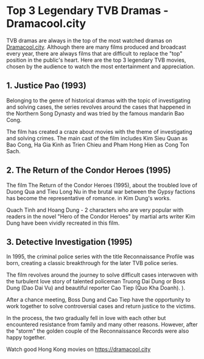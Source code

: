 <html>
<head>
</head>
<body>
<h1>Top 3 Legendary TVB Dramas - Dramacool.city</h1>
<p>TVB dramas are always in the top of the most watched dramas on <a href="https://dramacool.city/">Dramacool.city</a>. Although there are many films produced and broadcast every year, there are always films that are difficult to replace the "top" position in the public's heart. Here are the top 3 legendary TVB movies, chosen by the audience to watch the most entertainment and appreciation.</p>
<h2>1. Justice Pao (1993)</h2>
<p>Belonging to the genre of historical dramas with the topic of investigating and solving cases, the series revolves around the cases that happened in the Northern Song Dynasty and was tried by the famous mandarin Bao Cong.</p>
<p>The film has created a craze about movies with the theme of investigating and solving crimes. The main cast of the film includes Kim Sieu Quan as Bao Cong, Ha Gia Kinh as Trien Chieu and Pham Hong Hien as Cong Ton Sach.</p>
<h2>2. The Return of the Condor Heroes (1995)</h2>
<p>The film The Return of the Condor Heroes (1995), about the troubled love of Duong Qua and Tieu Long Nu in the brutal war between the Gypsy factions has become the representative of romance. in Kim Dung's works.</p>
<p>Quach Tinh and Hoang Dung - 2 characters who are very popular with readers in the novel "Hero of the Condor Heroes" by martial arts writer Kim Dung have been vividly recreated in this film.</p>
<h2>3. Detective Investigation (1995)</h2>
<p>In 1995, the criminal police series with the title Reconnaissance Profile was born, creating a classic breakthrough for the later TVB police series.</p>
<p>The film revolves around the journey to solve difficult cases interwoven with the turbulent love story of talented policeman Truong Dai Dung or Boss Dung (Dao Dai Vu) and beautiful reporter Cao Tiep (Quo Kha Doanh). ).</p>
<p>After a chance meeting, Boss Dung and Cao Tiep have the opportunity to work together to solve controversial cases and return justice to the victims.</p>
<p>In the process, the two gradually fell in love with each other but encountered resistance from family and many other reasons. However, after the "storm" the golden couple of the Reconnaissance Records were also happy together.</p>
<p>Watch good Hong Kong movies on <a href="https://dramacool.city/">https://dramacool.city</a></p>
</body>
</html>

